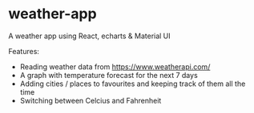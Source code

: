 # weather-app
A weather app using React, echarts & Material UI

Features:
* Reading weather data from https://www.weatherapi.com/
* A graph with temperature forecast for the next 7 days
* Adding cities / places to favourites and keeping track of them all the time
* Switching between Celcius and Fahrenheit
